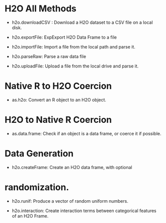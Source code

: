 # H2O All Methods 

* h2o.downloadCSV : Download a H2O dataset to a CSV file on a local disk.

* h2o.exportFile: ExpExport H2O Data Frame to a file

* h2o.importFile: Import a file from the local path and parse it.

* h2o.parseRaw: Parse a raw data file

* h2o.uploadFile: Upload a file from the local drive and parse it.

# Native R to H2O Coercion

* as.h2o: Convert an R object to an H2O object.

# H2O to Native R Coercion

* as.data.frame: Check if an object is a data frame, or coerce it if possible.

# Data Generation

* h2o.createFrame: Create an H2O data frame, with optional

# randomization.
* h2o.runif: Produce a vector of random uniform numbers.

* h2o.interaction: Create interaction terms between categorical features
  of an H2O Frame.
